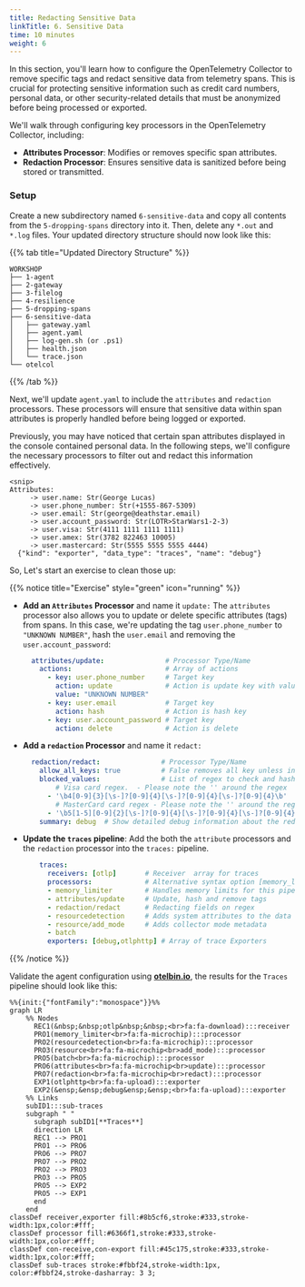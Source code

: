 ```yaml
---
title: Redacting Sensitive Data
linkTitle: 6. Sensitive Data
time: 10 minutes
weight: 6
---
```


In this section, you'll learn how to configure the OpenTelemetry Collector to remove specific tags and redact sensitive data from telemetry spans. This is crucial for protecting sensitive information such as credit card numbers, personal data, or other security-related details that must be anonymized before being processed or exported.

We'll walk through configuring key processors in the OpenTelemetry Collector, including:

- **Attributes Processor**: Modifies or removes specific span attributes.
- **Redaction Processor**: Ensures sensitive data is sanitized before being stored or transmitted.

### Setup

Create a new subdirectory named `6-sensitive-data` and copy all contents from the `5-dropping-spans` directory into it. Then, delete any `*.out` and `*.log` files. Your updated directory structure should now look like this:

{{% tab title="Updated Directory Structure" %}}

```text
WORKSHOP
├── 1-agent
├── 2-gateway
├── 3-filelog
├── 4-resilience
├── 5-dropping-spans
├── 6-sensitive-data
│   ├── gateway.yaml
│   ├── agent.yaml
│   ├── log-gen.sh (or .ps1)
│   ├── health.json
│   └── trace.json
└── otelcol
```

{{% /tab %}}

Next, we'll update `agent.yaml` to include the `attributes` and `redaction` processors. These processors will ensure that sensitive data within span attributes is properly handled before being logged or exported.

Previously, you may have noticed that certain span attributes displayed in the console contained personal data. In the following steps, we'll configure the necessary processors to filter out and redact this information effectively.

```text
<snip>
Attributes:
     -> user.name: Str(George Lucas)
     -> user.phone_number: Str(+1555-867-5309)
     -> user.email: Str(george@deathstar.email)
     -> user.account_password: Str(LOTR>StarWars1-2-3)
     -> user.visa: Str(4111 1111 1111 1111)
     -> user.amex: Str(3782 822463 10005)
     -> user.mastercard: Str(5555 5555 5555 4444)
  {"kind": "exporter", "data_type": "traces", "name": "debug"}
```

So, Let's start an exercise to clean those up:

{{% notice title="Exercise" style="green" icon="running" %}}

- **Add an `Attributes` Processor** and name it `update:`
The `attributes` processor also allows you to update or delete specific attributes (tags) from spans. In this case, we're updating the tag `user.phone_number` to `"UNKNOWN NUMBER"`, hash the `user.email` and removing the `user.account_password`:

  ```yaml
    attributes/update:               # Processor Type/Name
      actions:                       # Array of actions
        - key: user.phone_number     # Target key
          action: update             # Action is update key with value
          value: "UNKNOWN NUMBER" 
        - key: user.email            # Target key
          action: hash               # Action is hash key
        - key: user.account_password # Target key
          action: delete             # Action is delete 
  ```

- **Add a `redaction` Processor** and name it `redact:`

  ```yaml
    redaction/redact:               # Processor Type/Name
      allow_all_keys: true          # False removes all key unless in allow list 
      blocked_values:               # List of regex to check and hash
          # Visa card regex.  - Please note the '' around the regex
        - '\b4[0-9]{3}[\s-]?[0-9]{4}[\s-]?[0-9]{4}[\s-]?[0-9]{4}\b'
          # MasterCard card regex - Please note the '' around the regex
        - '\b5[1-5][0-9]{2}[\s-]?[0-9]{4}[\s-]?[0-9]{4}[\s-]?[0-9]{4}\b' 
      summary: debug  # Show detailed debug information about the redaction 

  ```

- **Update the `traces` pipeline**: Add the both the `attribute` processors and the `redaction` processor into the `traces:` pipeline.

  ```yaml
      traces:
        receivers: [otlp]       # Receiver  array for traces
        processors:             # Alternative syntax option [memory_limiter]
        - memory_limiter        # Handles memory limits for this pipeline
        - attributes/update     # Update, hash and remove tags 
        - redaction/redact      # Redacting fields on regex 
        - resourcedetection     # Adds system attributes to the data
        - resource/add_mode     # Adds collector mode metadata
        - batch
        exporters: [debug,otlphttp] # Array of trace Exporters
  ```

{{% /notice %}}

Validate the agent configuration using **[otelbin.io](https://www.otelbin.io/)**, the results for the `Traces` pipeline should look like this:

```mermaid
%%{init:{"fontFamily":"monospace"}}%%
graph LR
    %% Nodes
      REC1(&nbsp;&nbsp;otlp&nbsp;&nbsp;<br>fa:fa-download):::receiver
      PRO1(memory_limiter<br>fa:fa-microchip):::processor
      PRO2(resourcedetection<br>fa:fa-microchip):::processor
      PRO3(resource<br>fa:fa-microchip<br>add_mode):::processor
      PRO5(batch<br>fa:fa-microchip):::processor
      PRO6(attributes<br>fa:fa-microchip<br>update):::processor
      PRO7(redaction<br>fa:fa-microchip<br>redact):::processor
      EXP1(otlphttp<br>fa:fa-upload):::exporter
      EXP2(&ensp;&ensp;debug&ensp;&ensp;<br>fa:fa-upload):::exporter
    %% Links
    subID1:::sub-traces
    subgraph " "
      subgraph subID1[**Traces**]
      direction LR
      REC1 --> PRO1
      PRO1 --> PRO6
      PRO6 --> PRO7
      PRO7 --> PRO2
      PRO2 --> PRO3
      PRO3 --> PRO5
      PRO5 --> EXP2
      PRO5 --> EXP1
      end
    end
classDef receiver,exporter fill:#8b5cf6,stroke:#333,stroke-width:1px,color:#fff;
classDef processor fill:#6366f1,stroke:#333,stroke-width:1px,color:#fff;
classDef con-receive,con-export fill:#45c175,stroke:#333,stroke-width:1px,color:#fff;
classDef sub-traces stroke:#fbbf24,stroke-width:1px, color:#fbbf24,stroke-dasharray: 3 3;
```

<!--![redacting 1](../images/senstive-data-6-1.png)-->
